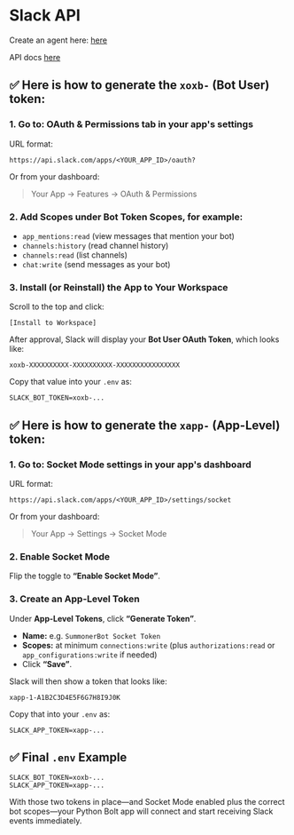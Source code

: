 # Slack API

Create an agent here: [here](https://api.slack.com/apps)

API docs [here](https://slack.dev/python-slack-sdk/)

## ✅ Here is how to generate the `xoxb-` (Bot User) token:

### 1. **Go to: OAuth & Permissions** tab in your app's settings

URL format:

```
https://api.slack.com/apps/<YOUR_APP_ID>/oauth?
```

Or from your dashboard:

> Your App → Features → OAuth & Permissions


### 2. **Add Scopes** under **Bot Token Scopes**, for example:

* `app_mentions:read` (view messages that mention your bot)
* `channels:history` (read channel history)
* `channels:read` (list channels)
* `chat:write` (send messages as your bot)


### 3. **Install (or Reinstall) the App to Your Workspace**

Scroll to the top and click:

```
[Install to Workspace]
```

After approval, Slack will display your **Bot User OAuth Token**, which looks like:

```
xoxb-XXXXXXXXXX-XXXXXXXXXX-XXXXXXXXXXXXXXXX
```

Copy that value into your `.env` as:

```env
SLACK_BOT_TOKEN=xoxb-...
```


## ✅ Here is how to generate the `xapp-` (App-Level) token:

### 1. **Go to: Socket Mode** settings in your app's dashboard

URL format:

```
https://api.slack.com/apps/<YOUR_APP_ID>/settings/socket
```

Or from your dashboard:

> Your App → Settings → Socket Mode



### 2. **Enable Socket Mode**

Flip the toggle to **“Enable Socket Mode”**.



### 3. **Create an App-Level Token**

Under **App-Level Tokens**, click **“Generate Token”**.

* **Name:** e.g. `SummonerBot Socket Token`
* **Scopes:** at minimum `connections:write` (plus `authorizations:read` or `app_configurations:write` if needed)
* Click **“Save”**.

Slack will then show a token that looks like:

```
xapp-1-A1B2C3D4E5F6G7H8I9J0K
```

Copy that into your `.env` as:

```env
SLACK_APP_TOKEN=xapp-...
```


## ✅ Final `.env` Example

```env
SLACK_BOT_TOKEN=xoxb-...
SLACK_APP_TOKEN=xapp-...
```

With those two tokens in place—and Socket Mode enabled plus the correct bot scopes—your Python Bolt app will connect and start receiving Slack events immediately.
